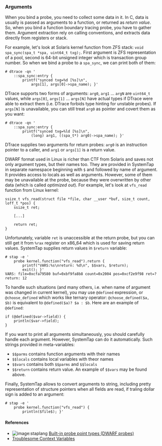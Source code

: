 ### Arguments

When you bind a probe, you need to collect some data in it. In C, data is usually is passed as arguments to a function, or returned as _return value_. So, when you bind a function boundary tracing probe, you have to gather them. Argument extraction rely on calling conventions, and extracts data directly from registers or stack.

For example, let's look at Solaris kernel function from ZFS stack: `void spa_sync(spa_t *spa, uint64_t txg);`. First argument is ZFS representation of a pool, second is 64-bit unsigned integer which is transaction group number. So when we bind a probe to a `spa_sync`, we can print both of them:
```
# dtrace -qn '
	::spa_sync:entry { 
		printf("synced txg=%d [%s]\n", 
			args[1], args[0]->spa_name); }' 
```

DTrace supports two forms of arguments: `arg0`, `arg1` ... `argN` are `uint64_t` values, while `args[0]`, `args[1]` ... `args[N]` have actual types if DTrace were able to extract them (i.e. DTrace forbids type hinting for unstable probes). If `args[N]` is unavailable, you can still treat `arg0` as pointer and covert them as you want:
```
# dtrace -qn '
	::spa_sync:entry { 
		printf("synced txg=%ld [%s]\n", 
			(long) arg1, ((spa_t*) arg0)->spa_name); }' 
```

DTrace supplies two arguments for return probes: `arg0` is an instruction pointer to a caller, and `arg1` or `args[1]` is a return value.

DWARF format used in Linux is richer than CTF from Solaris and saves not only argument types, but their names too. They are provided in SystemTap in separate namespace beginning with `$` and followed by name of argument. It provides access to locals as well as arguments. However, some of them may be unavailable at the probe, because they were overwritten by other data (which is called _optimized out_). For example, let's look at `vfs_read` function from Linux kernel:
```
ssize_t vfs_read(struct file *file, char __user *buf, size_t count, loff_t *pos) {
	ssize_t ret;

	[...]

	return ret;
}
```

Unfortunately, variable `ret` is unaccessible at the return probe, but you can still get it from `%rax` register on x86_64 which is used for saving return values. SystemTap supplies return values in `$return` variable:
```
# stap -e '
	probe kernel.function("vfs_read").return { 
		printf("VARS:%s\nreturn: %d\n", $$vars, $return);
		exit(); }'
VARS: file=0xcfa79580 buf=0xbf9fa8b8 count=0x2004 pos=0xcf2e9f98 ret=?
return: 12
```

To handle such situations (and many others, i.e. when name of argument was changed in current kernel), you may use `@defined` expression, or `@choose_defined` which works like ternary operator: `@choose_defined($a, $b)` is equivalent to `@defined($a)? $a : $b`. Here are an example of `@defined`:
```
if (@defined($var->field)) { 
	println($var->field);
} 
```

If you want to print all arguments simultaneously, you should carefully handle each argument. However, SystemTap can do it automatically. Such strings provided in meta-variables:
 * `$$parms` contains function arguments with their names
 * `$$locals` contains local variables with theor names
 * `$$vars` contains both `$$parms` and `$$locals`
 * `$$return` contains return value.
An example of `$$vars` may be found above.

Finally, SystemTap allows to convert arguments to string, including pretty representation of structure pointers when all fields are read, if traling dollar sign is added to an argument:
```
# stap -e '
	probe kernel.function("vfs_read") { 
		println($file$); }'
```

#### References

 * ![image:staplang](icons/staplang.png) [Built-in probe point types (DWARF probes) ](https://sourceware.org/systemtap/langref/Probe_points.html#SECTION00052000000000000000)
 * [Troublesome Context Variables](https://sourceware.org/systemtap/wiki/TipContextVariables)